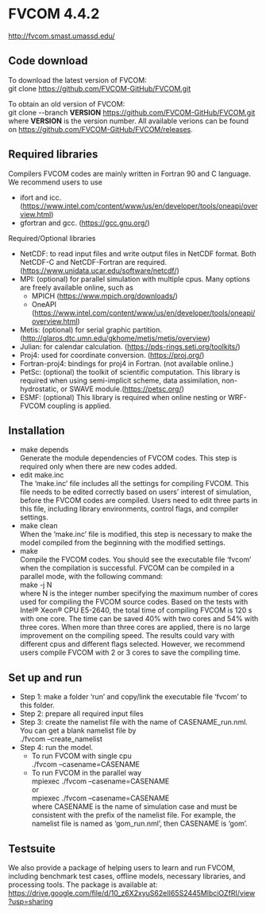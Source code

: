 # FVCOM 4.4.2

http://fvcom.smast.umassd.edu/




## Code download

To download the latest version of FVCOM:<br>
git clone https://github.com/FVCOM-GitHub/FVCOM.git

To obtain an old version of FVCOM:<br>
git clone --branch <strong>VERSION</strong> https://github.com/FVCOM-GitHub/FVCOM.git<br>
where <strong>VERSION</strong> is the version number. All available verions can be found on https://github.com/FVCOM-GitHub/FVCOM/releases.


## Required libraries

Compilers
FVCOM codes are mainly written in Fortran 90 and C language. We recommend users to use 
* ifort and icc. (https://www.intel.com/content/www/us/en/developer/tools/oneapi/overview.html)
* gfortran and gcc. (https://gcc.gnu.org/)

Required/Optional libraries
*	NetCDF: to read input files and write output files in NetCDF format. Both NetCDF-C and NetCDF-Fortran are required. (https://www.unidata.ucar.edu/software/netcdf/)
*	MPI: (optional) for parallel simulation with multiple cpus. Many options are freely available online, such as
    *	MPICH (https://www.mpich.org/downloads/)
    *	OneAPI (https://www.intel.com/content/www/us/en/developer/tools/oneapi/overview.html)
*	Metis: (optional) for serial graphic partition. (http://glaros.dtc.umn.edu/gkhome/metis/metis/overview)
*	Julian: for calendar calculation. (https://pds-rings.seti.org/toolkits/)
*	Proj4: used for coordinate conversion. (https://proj.org/)
*	Fortran-proj4: bindings for proj4 in Fortran. (not available online.) 
*	PetSc: (optional) the toolkit of scientific computation. This library is required when using semi-implicit scheme, data assimilation, non-hydrostatic, or SWAVE module.(https://petsc.org/)
* ESMF: (optional) This library is required when online nesting or WRF-FVCOM coupling is applied.


## Installation
*	make depends<br>
Generate the module dependencies of FVCOM codes. This step is required only when there are new codes added.
*	edit make.inc<br>
The ‘make.inc’ file includes all the settings for compiling FVCOM. This file needs to be edited correctly based on users’ interest of simulation, before the FVCOM codes are compiled. Users need to edit three parts in this file, including library environments, control flags, and compiler settings. 
*	make clean<br>
When the ‘make.inc’ file is modified, this step is necessary to make the model compiled from the beginning with the modified settings.
*	make<br>
Compile the FVCOM codes. You should see the executable file ‘fvcom’ when the compilation is successful.
FVCOM can be compiled in a parallel mode, with the following command:<br>
make -j N<br>
where N is the integer number specifying the maximum number of cores used for compiling the FVCOM source codes.
Based on the tests with Intel® Xeon® CPU E5-2640, the total time of compiling FVCOM is 120 s with one core. The time can be saved 40% with two cores and 54% with three cores. When more than three cores are applied, there is no large improvement on the compiling speed.
The results could vary with different cpus and different flags selected. However, we recommend users compile FVCOM with 2 or 3 cores to save the compiling time.


## Set up and run

* Step 1: make a folder ‘run’ and copy/link the executable file ‘fvcom’ to this folder.
* Step 2: prepare all required input files
* Step 3: create the namelist file with the name of CASENAME_run.nml. You can get a blank namelist file by<br>
      ./fvcom –create_namelist
* Step 4: run the model.<br>
    * To run FVCOM with single cpu<br>
        ./fvcom –casename=CASENAME
    * To run FVCOM in the parallel way<br>
        mpiexec ./fvcom –casename=CASENAME<br>
        or<br>
        mpiexec ./fvcom –casename=CASENAME<br>
      where CASENAME is the name of simulation case and must be consistent with the prefix of the namelist file. For example, the namelist file is named as ‘gom_run.nml’, then CASENAME is ‘gom’.


## Testsuite

We also provide a package of helping users to learn and run FVCOM, including benchmark test cases, offline models, necessary libraries, and processing tools. The package is available at:<br>
https://drive.google.com/file/d/10_z6X2xyuS62eII65S2445MlbciOZfRI/view?usp=sharing


